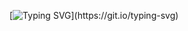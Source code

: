 [![Typing SVG](https://readme-typing-svg.herokuapp.com?font=JetBrains+Mono&pause=1000&color=17F7CA&center=true&width=435&lines=Isaac+Aramburo+;%F0%9F%92%BE+Hard+skill;%5B!%5BMy+Skills%5D(https%3A%2F%2Fskillicons.dev%2Ficons%3Fi%3Djs%2Chtml%2Ccss%2Cwasm)%5D(https%3A%2F%2Fskillicons.dev))](https://git.io/typing-svg)
